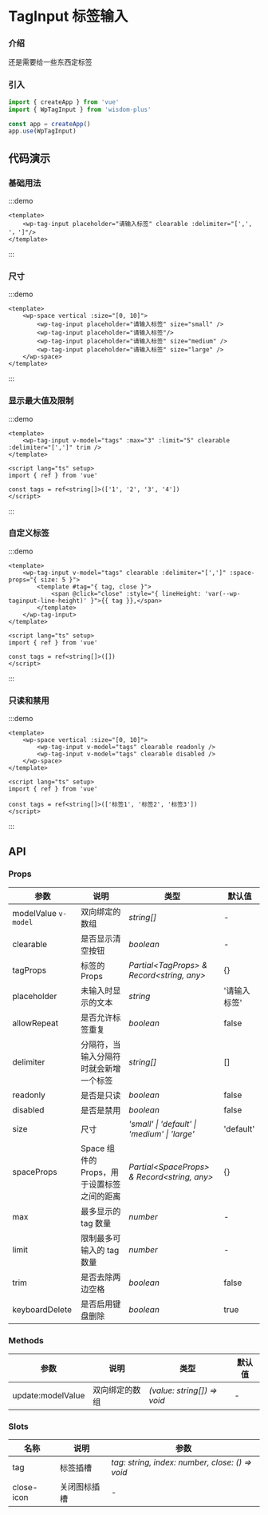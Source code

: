 # TagInput 标签输入

### 介绍

还是需要给一些东西定标签

### 引入

```js
import { createApp } from 'vue'
import { WpTagInput } from 'wisdom-plus'

const app = createApp()
app.use(WpTagInput)
```

## 代码演示

### 基础用法

:::demo
```vue
<template>
    <wp-tag-input placeholder="请输入标签" clearable :delimiter="[',', '，']"/>
</template>
```
:::

### 尺寸

:::demo
```vue
<template>
    <wp-space vertical :size="[0, 10]">
        <wp-tag-input placeholder="请输入标签" size="small" />
        <wp-tag-input placeholder="请输入标签"/>
        <wp-tag-input placeholder="请输入标签" size="medium" />
        <wp-tag-input placeholder="请输入标签" size="large" />
    </wp-space>
</template>
```
:::

### 显示最大值及限制

:::demo
```vue
<template>
    <wp-tag-input v-model="tags" :max="3" :limit="5" clearable :delimiter="[',']" trim />
</template>

<script lang="ts" setup>
import { ref } from 'vue'

const tags = ref<string[]>(['1', '2', '3', '4'])
</script>
```
:::

### 自定义标签

:::demo
```vue
<template>
    <wp-tag-input v-model="tags" clearable :delimiter="[',']" :space-props="{ size: 5 }">
        <template #tag="{ tag, close }">
            <span @click="close" :style="{ lineHeight: 'var(--wp-taginput-line-height)' }">{{ tag }},</span>
        </template>
    </wp-tag-input>
</template>

<script lang="ts" setup>
import { ref } from 'vue'

const tags = ref<string[]>([])
</script>
```
:::

### 只读和禁用

:::demo
```vue
<template>
    <wp-space vertical :size="[0, 10]">
        <wp-tag-input v-model="tags" clearable readonly />
        <wp-tag-input v-model="tags" clearable disabled />
    </wp-space>
</template>

<script lang="ts" setup>
import { ref } from 'vue'

const tags = ref<string[]>(['标签1', '标签2', '标签3'])
</script>
```
:::

## API

### Props

| 参数      | 说明           | 类型                                                                | 默认值 |
| --------- | -------------- | ------------------------------------------------------------------- | ------ |
| modelValue `v-model`      | 双向绑定的数组       | _string[]_          | -     |
| clearable     | 是否显示清空按钮   | _boolean_           | -      |
| tagProps   | 标签的 Props | _Partial\<TagProps\> & Record\<string, any\>_ | {}      |
| placeholder  | 未输入时显示的文本       | _string_                                                           | '请输入标签'  |
| allowRepeat  | 是否允许标签重复       | _boolean_                                                           | false   |
| delimiter | 分隔符，当输入分隔符时就会新增一个标签 | _string[]_ | [] |
| readonly | 是否是只读 | _boolean_ | false |
| disabled | 是否是禁用 | _boolean_ | false |
| size | 尺寸 | _'small' \| 'default' \| 'medium' \| 'large'_ | 'default' |
| spaceProps | Space 组件的 Props，用于设置标签之间的距离 | _Partial\<SpaceProps\> & Record\<string, any\>_ | {} |
| max | 最多显示的 tag 数量 | _number_ | - |
| limit | 限制最多可输入的 tag 数量 | _number_ | - |
| trim | 是否去除两边空格 | _boolean_ | false |
| keyboardDelete | 是否启用键盘删除 | _boolean_ | true |

### Methods

| 参数      | 说明           | 类型                                                                | 默认值 |
| --------- | -------------- | ------------------------------------------------------------------- | ------ |
| update:modelValue      | 双向绑定的数组       | _(value: string[]) => void_          | -     |

### Slots

| 名称    | 说明     | 参数 |
| ------- | -------- | --- |
| tag | 标签插槽 | _tag: string, index: number, close: () => void_ |
| close-icon | 关闭图标插槽 | - |